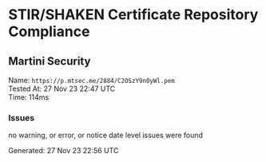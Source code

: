 # STIR/SHAKEN Certificate Repository Compliance

## Martini Security

Name: `https://p.mtsec.me/2884/C2OSzY9n0yWl.pem`\
Tested At: 27 Nov 23 22:47 UTC\
Time: 114ms

### Issues

no warning, or error, or notice date level issues were found

Generated: 27 Nov 23 22:56 UTC